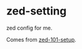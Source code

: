 # zed-setting

zed config for me.

Comes from [zed-101-setup](https://github.com/jellydn/zed-101-setup).
